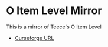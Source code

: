 # O Item Level Mirror

This is a mirror of Teece's O Item Level 

- [Curseforge URL](https://www.curseforge.com/wow/addons/o-item-level)
